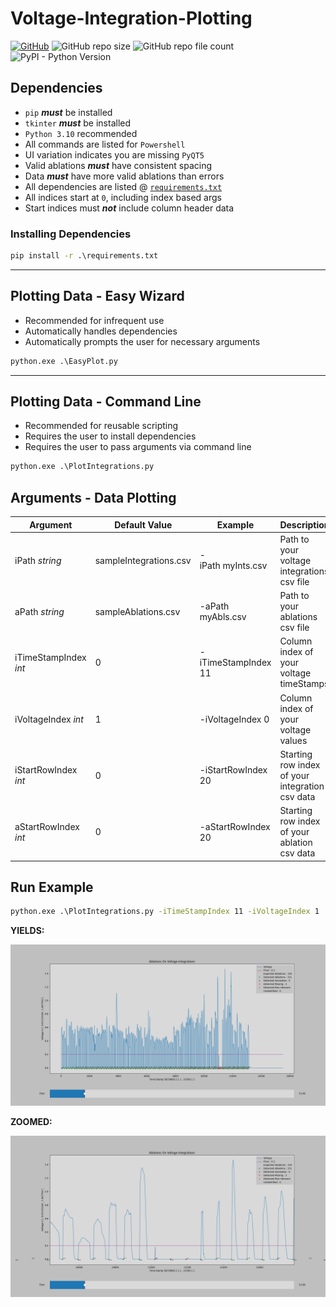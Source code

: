 # Voltage-Integration-Plotting

[![GitHub](https://img.shields.io/github/license/ryanpecha/Voltage-Integration-Plotting?color=blueviolet)](https://github.com/ryanpecha/Voltage-Integration-Plotting/blob/main/LICENSE.txt)
![GitHub repo size](https://img.shields.io/github/repo-size/ryanpecha/Voltage-Integration-Plotting)
![GitHub repo file count](https://img.shields.io/github/directory-file-count/ryanpecha/Voltage-Integration-Plotting)
![PyPI - Python Version](https://img.shields.io/pypi/pyversions/matplotlib/3.6.2)

## **Dependencies**

* `pip` _**must**_ be installed
* `tkinter` _**must**_ be installed
* `Python 3.10` recommended
* All commands are listed for `Powershell`
* UI variation indicates you are missing `PyQT5`
* Valid ablations _**must**_ have consistent spacing
* Data _**must**_ have more valid ablations than errors
* All dependencies are listed @ [`requirements.txt`](./requirements.txt)
* All indices start at `0`, including index based args
* Start indices must _**not**_ include column header data

### **Installing Dependencies**

```cmd
pip install -r .\requirements.txt
```

---

## **Plotting Data - Easy Wizard**

* Recommended for infrequent use
* Automatically handles dependencies
* Automatically prompts the user for necessary arguments

```cmd
python.exe .\EasyPlot.py
```

---

## **Plotting Data - Command Line**

* Recommended for reusable scripting
* Requires the user to install dependencies
* Requires the user to pass arguments via command line

```cmd
python.exe .\PlotIntegrations.py
```

## **Arguments - Data Plotting**

| Argument       | Default Value | Example                    | Description                                               |
| -------------- | ---------------------- | -------------------------- | --------------------------------------------------------- |
| iPath _string_         | sampleIntegrations.csv | -iPath myInts.csv | Path to your voltage integrations csv file                |
| aPath _string_         | sampleAblations.csv | -aPath myAbls.csv     | Path to your ablations csv file                           |
| iTimeStampIndex _int_ | 0 | -iTimeStampIndex 11         | Column index of your voltage timeStamps |
| iVoltageIndex _int_   | 1 | -iVoltageIndex 0            | Column index of your voltage values |
| iStartRowIndex _int_ | 0 | -iStartRowIndex 20         | Starting row index of your integration csv data |
| aStartRowIndex _int_ | 0  | -aStartRowIndex 20         | Starting row index of your ablation csv data |

## **Run Example**

```cmd
python.exe .\PlotIntegrations.py -iTimeStampIndex 11 -iVoltageIndex 1
```

**YIELDS:**

![Plot of Generated Sample Data](./Figure_1.png "Plot of Existing Sample Data")

**ZOOMED:**

![Plot of Generated Sample Data](./Figure_2.png "Plot of Existing Sample Data - ZOOMED")
